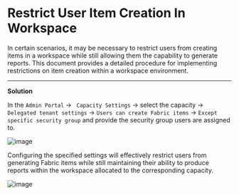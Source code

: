 # Restrict User Item Creation In Workspace
<link rel="icon" href="articles/fabric_16_color.svg" type="image/x-icon" >


In certain scenarios, it may be necessary to restrict users from creating items in a workspace while still allowing them the capability to generate reports. 
This document provides a detailed procedure for implementing restrictions on item creation within a workspace environment.

_______________________________________________________________________________________

**Solution**

In the `Admin Portal` -> ` Capacity Settings` -> select the capacity -> `Delegated tenant settings` -> `Users can create Fabric items` -> `Except specific security group` and provide the security group users are assigned to.

![image](https://github.com/user-attachments/assets/72d1a442-02ec-46e6-8ffd-72fbe98bb20e)

Configuring the specified settings will effectively restrict users from generating Fabric items while still maintaining their ability to produce reports within the workspace allocated to the corresponding capacity.

![image](https://github.com/user-attachments/assets/e7a5981d-8c6c-42e0-b05c-9ce31f3b96ce)


